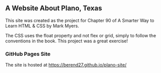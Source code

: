 ## A Website About Plano, Texas
This site was created as the project for Chapter 90 of A Smarter Way to Learn HTML & CSS by Mark Myers. 

The CSS uses the float property and not flex or grid, simply to follow the conventions in the book. This project was a great exercise!

### GitHub Pages Site
The site is hosted at https://berend27.github.io/plano-site/